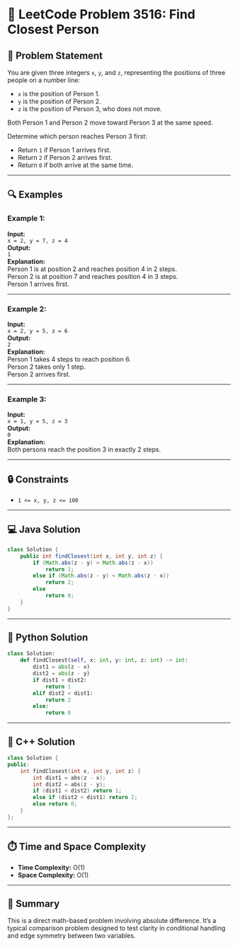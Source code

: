 # 🚀 LeetCode Problem 3516: Find Closest Person

## 📘 Problem Statement
You are given three integers `x`, `y`, and `z`, representing the positions of three people on a number line:

- `x` is the position of Person 1.
- `y` is the position of Person 2.
- `z` is the position of Person 3, who does not move.

Both Person 1 and Person 2 move toward Person 3 at the same speed.

Determine which person reaches Person 3 first:

- Return `1` if Person 1 arrives first.
- Return `2` if Person 2 arrives first.
- Return `0` if both arrive at the same time.

---

## 🔍 Examples

### Example 1:
**Input:**  
`x = 2, y = 7, z = 4`  
**Output:**  
`1`  
**Explanation:**  
Person 1 is at position 2 and reaches position 4 in 2 steps.  
Person 2 is at position 7 and reaches position 4 in 3 steps.  
Person 1 arrives first.

---

### Example 2:
**Input:**  
`x = 2, y = 5, z = 6`  
**Output:**  
`2`  
**Explanation:**  
Person 1 takes 4 steps to reach position 6.  
Person 2 takes only 1 step.  
Person 2 arrives first.

---

### Example 3:
**Input:**  
`x = 1, y = 5, z = 3`  
**Output:**  
`0`  
**Explanation:**  
Both persons reach the position 3 in exactly 2 steps.

---

## 🔒 Constraints
- `1 <= x, y, z <= 100`

---

## 💻 Java Solution
```java
class Solution {
    public int findClosest(int x, int y, int z) {
        if (Math.abs(z - y) > Math.abs(z - x))
            return 1;
        else if (Math.abs(z - y) < Math.abs(z - x))
            return 2;
        else
            return 0;
    }
}
```

---

## 🐍 Python Solution
```python
class Solution:
    def findClosest(self, x: int, y: int, z: int) -> int:
        dist1 = abs(z - x)
        dist2 = abs(z - y)
        if dist1 < dist2:
            return 1
        elif dist2 < dist1:
            return 2
        else:
            return 0
```

---

## 💠 C++ Solution
```cpp
class Solution {
public:
    int findClosest(int x, int y, int z) {
        int dist1 = abs(z - x);
        int dist2 = abs(z - y);
        if (dist1 < dist2) return 1;
        else if (dist2 < dist1) return 2;
        else return 0;
    }
};
```

---

## ⏱️ Time and Space Complexity
- **Time Complexity:** O(1)
- **Space Complexity:** O(1)

---

## 🌟 Summary
This is a direct math-based problem involving absolute difference. It’s a typical comparison problem designed to test clarity in conditional handling and edge symmetry between two variables.
